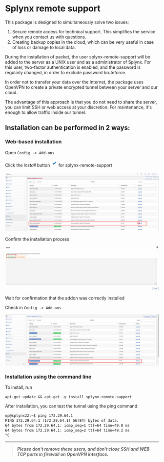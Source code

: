 Splynx remote support
=====================

This package is designed to simultaneously solve two issues:
1. Secure remote access for technical support.
This simplifies the service when you contact us with questions.
2. Сreating backup copies in the cloud, which can be very useful in case of loss or damage to local data.


During the installation of packet, the user splynx-remote-support will be added to the server as a UNIX user and as a administrator of Splynx.
For this user, two-factor authentication is enabled, and the password is regularly changed, in order to exclude password bruteforce.

In order not to transfer your data over the Internet, the package uses OpenVPN to create a private encrypted tunnel between your server and our cloud.

The advantage of this approach is that you do not need to share the server, you can limit SSH or web access at your discretion. For maintenance, it's enough to allow traffic inside our tunnel.


## Installation can be performed in 2 ways:


### Web-based installation

Open `Config -> Add-ons`

Click the *install* button <icon class="image-icon">![](install_icon.png)</icon> for  splynx-remote-support

![](web1.png)

Confirm the installation process

![](web2.png)

Wait for confirmation that the addon was correctly installed

Check in `Config -> Add-ons`

![](web4.png)



### Installation using the command line

To install, run
```
apt-get update && apt-get -y install splynx-remote-support
```

After installation, you can test the tunnel using the ping command:

```
op@splynx22:~$ ping 172.29.64.1                                                                          
PING 172.29.64.1 (172.29.64.1) 56(84) bytes of data.                                                     
64 bytes from 172.29.64.1: icmp_seq=1 ttl=64 time=49.0 ms                                                
64 bytes from 172.29.64.1: icmp_seq=2 ttl=64 time=49.2 ms                                                
^C                                             
```

---
> ***Please don't remove these users, and don't close SSH and WEB TCP ports in firewall on OpenVPN interface.***
